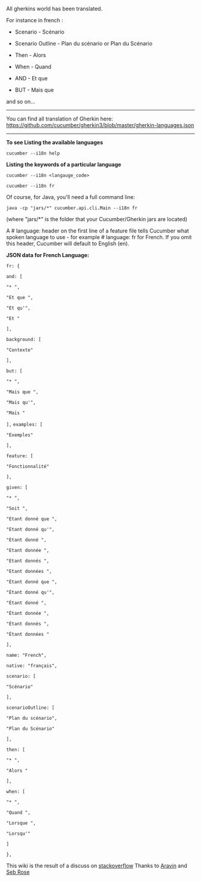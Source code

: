 All gherkins world has been translated.

For instance in french : 

* Scenario - Scénario

* Scenario Outline - Plan du scénario or Plan du Scénario

* Then - Alors

* When - Quand

* AND - Et que

* BUT - Mais que

and so on...


***
You can find all translation of Gherkin here: https://github.com/cucumber/gherkin3/blob/master/gherkin-languages.json
***

**To see Listing the available languages**

`cucumber --i18n help`

**Listing the keywords of a particular language**

`cucumber --i18n <langauge_code>`

`cucumber --i18n fr`

Of course, for Java, you'll need a full command line: 

`java -cp "jars/*" cucumber.api.cli.Main --i18n fr `

(where "jars/*" is the folder that your Cucumber/Gherkin jars are located) 

A # language: header on the first line of a feature file tells Cucumber what spoken language to use - for example # language: fr for French. If you omit this header, Cucumber will default to English (en).

**JSON data for French Language:**

`fr: {`

`and: [`

`"* ",`

`"Et que ",`

`"Et qu'",`

`"Et "`

`],`

`background: [`

`"Contexte"`

`],`

`but: [`

`"* ",`

`"Mais que ",`

`"Mais qu'",`

`"Mais "`

`],`
`examples: [`

`"Exemples"`

`],`

`feature: [`

`"Fonctionnalité"`

`],`


`given: [`

`"* ",`

`"Soit ",`

`"Etant donné que ",`

`"Etant donné qu'",`

`"Etant donné ",`

`"Etant donnée ",`

`"Etant donnés ",`

`"Etant données ",`

`"Étant donné que ",`

`"Étant donné qu'",`

`"Étant donné ",`

`"Étant donnée ",`

`"Étant donnés ",`

`"Étant données "`

`],`

`name: "French",`

`native: "français",`

`scenario: [`

`"Scénario"`

`],`

`scenarioOutline: [`

`"Plan du scénario",`

`"Plan du Scénario"`

`],`

`then: [`

`"* ",`

`"Alors "`

`],`

`when: [`

`"* ",`

`"Quand ",`

`"Lorsque ",`

`"Lorsqu'"`

`]`

`},`

This wiki is the result of a discuss on [stackoverflow](http://stackoverflow.com/questions/34257188/where-are-the-translations-in-cucumber-gherkin/34263505#34263505)
Thanks to [Aravin](http://stackoverflow.com/users/3058254/aravin) and [Seb Rose](http://stackoverflow.com/users/12405/seb-rose)